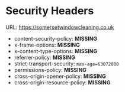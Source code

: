 # Security Headers
URL: https://somersetwindowcleaning.co.uk

- content-security-policy: **MISSING**
- x-frame-options: **MISSING**
- x-content-type-options: **MISSING**
- referrer-policy: **MISSING**
- strict-transport-security: `max-age=63072000`
- permissions-policy: **MISSING**
- cross-origin-opener-policy: **MISSING**
- cross-origin-resource-policy: **MISSING**